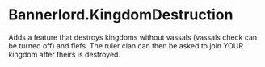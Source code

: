 # Bannerlord.KingdomDestruction
Adds a feature that destroys kingdoms without vassals (vassals check can be turned off) and fiefs. The ruler clan can then be asked to join YOUR kingdom after theirs is destroyed.
